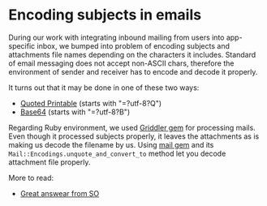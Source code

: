 # Encoding subjects in emails

During our work with integrating inbound mailing from users into app-specific inbox, we bumped into problem of encoding subjects and attachments file names depending on the characters it includes. Standard of email messaging does not accept non-ASCII chars, therefore the environment of sender and receiver has to encode and decode it properly.

It turns out that it may be done in one of these two ways:
* [Quoted Printable](http://en.wikipedia.org/wiki/Quoted-printable) (starts with "=?utf-8?Q")
* [Base64](http://en.wikipedia.org/wiki/Base64) (starts with "=?utf-8?B")

Regarding Ruby environment, we used [Griddler gem](https://github.com/thoughtbot/griddler) for processing mails. Even though it processed subjects properly, it leaves the attachments as is making us decode the filename by us. Using [mail gem](https://github.com/mikel/mail) and its `Mail::Encodings.unquote_and_convert_to` method let you decode attachment file properly.

More to read:
* [Great answear from SO](http://stackoverflow.com/questions/454833/system-net-mail-and-utf-8bxxxxx-headers)


